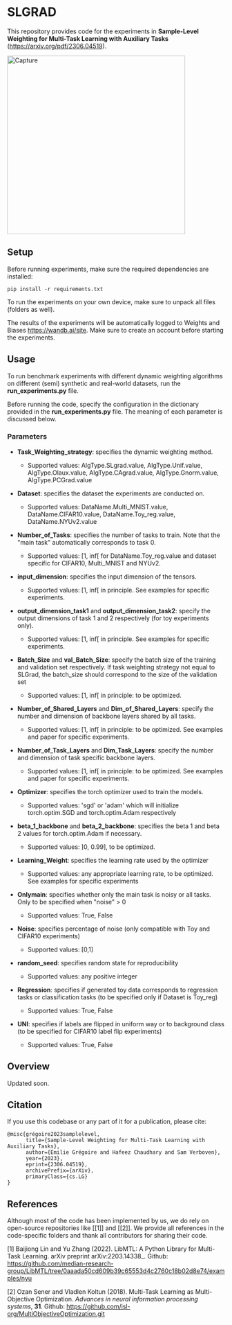 # SLGRAD
This repository provides code for the experiments in **Sample-Level Weighting for Multi-Task Learning with Auxiliary Tasks** (https://arxiv.org/pdf/2306.04519).

<img width="412" alt="Capture" src="https://github.com/vub-dl/SLGrad/assets/108074099/2069dfcc-d7cc-4099-aa37-a8a48ef7d8c1">


## Setup

Before running experiments, make sure the required dependencies are installed:

```
pip install -r requirements.txt 
```

To run the experiments on your own device, make sure to unpack all files (folders as well). 

The results of the experiments will be automatically logged to Weights and Biases https://wandb.ai/site. Make sure to create an account before starting the experiments.   
## Usage

To run benchmark experiments with different dynamic weighting algorithms on different (semi) synthetic and real-world datasets, run the **run_experiments.py** file. 

Before running the code, specify the configuration in the dictionary provided in the  **run_experiments.py** file. The meaning of each parameter is discussed below. 

### Parameters

- **Task_Weighting_strategy**: specifies the dynamic weighting method.
  
  - Supported values: AlgType.SLgrad.value, AlgType.Unif.value, AlgType.Olaux.value, AlgType.CAgrad.value, AlgType.Gnorm.value, AlgType.PCGrad.value

- **Dataset**: specifies the dataset the experiments are conducted on.

  - Supported values: DataName.Multi_MNIST.value, DataName.CIFAR10.value, DataName.Toy_reg.value, DataName.NYUv2.value
    
- **Number_of_Tasks**: specifies the number of tasks to train. Note that the "main task" automatically corresponds to task 0.

  - Supported values: [1, inf[ for DataName.Toy_reg.value     and  dataset specific for CIFAR10, Multi_MNIST and NYUv2.
 
- **input_dimension**: specifies the input dimension of the tensors.
  
  - Supported values: [1, inf[ in principle. See examples for specific experiments.

-  **output_dimension_task1** and **output_dimension_task2**: specify the output dimensions of task 1 and 2 respectively (for toy experiments only).

    - Supported values: [1, inf[ in principle. See examples for specific experiments.

-  **Batch_Size** and **val_Batch_Size**: specify the batch size of the training and validation set respectively. If task weighting strategy not equal to SLGrad, the     batch_size should correspond to the size of the validation set
    - Supported values: [1, inf[ in principle: to be optimized.
 
-  **Number_of_Shared_Layers** and **Dim_of_Shared_Layers**: specify the number and dimension of backbone layers shared by all tasks.

    - Supported values: [1, inf[ in principle: to be optimized. See examples and paper for specific experiments.

-  **Number_of_Task_Layers** and **Dim_Task_Layers**: specify the number and dimension of task specific backbone layers.

   -  Supported values: [1, inf[ in principle: to be optimized. See examples and paper for specific experiments.

- **Optimizer**: specifies the torch optimizer used to train the models.

   - Supported values: 'sgd' or 'adam' which will initialize torch.optim.SGD and torch.optim.Adam respectively

- **beta_1_backbone** and **beta_2_backbone**: specifies the beta 1 and beta 2 values for torch.optim.Adam if necessary.
  
    - Supported values: ]0, 0.99], to be optimized.

- **Learning_Weight**: specifies the learning rate used by the optimizer

    - Supported values: any appropriate learning rate, to be optimized. See examples for specific experiments

- **Onlymain**: specifies whether only the main task is noisy or all tasks. Only to be specified when "noise" > 0

    - Supported values: True, False

- **Noise**: specifies percentage of noise (only compatible with Toy and CIFAR10 experiments)

    - Supported values: [0,1]
 
- **random_seed**: specifies random state for reproducibility

    - Supported values: any positive integer

- **Regression**: specifies if generated toy data corresponds to regression tasks or classification tasks (to be specified only if Dataset is Toy_reg)

    - Supported values: True, False
      
- **UNI**: specifies if labels are flipped in uniform way or to background class (to be specified for CIFAR10 label flip experiments)

   - Supported values: True, False
  

## Overview

Updated soon.

## Citation

If you use this codebase or any part of it for a publication, please cite:

```
@misc{grégoire2023samplelevel,
      title={Sample-Level Weighting for Multi-Task Learning with Auxiliary Tasks}, 
      author={Emilie Grégoire and Hafeez Chaudhary and Sam Verboven},
      year={2023},
      eprint={2306.04519},
      archivePrefix={arXiv},
      primaryClass={cs.LG}
}
```

## References
Although most of the code has been implemented by us, we do rely on open-source repositories like [[1]] and [[2]].
We provide all references in the code-specific folders and thank all contributors for sharing their code. 

<a id="1">[1]</a> 
Baijiong Lin and Yu Zhang (2022). 
LibMTL: A Python Library for Multi-Task Learning. 
arXiv preprint arXiv:2203.14338_.
Github: https://github.com/median-research-group/LibMTL/tree/0aaada50cd609b39c65553d4c2760c18b02d8e74/examples/nyu 

<a id="2">[2]</a> 
Ozan Sener and Vladlen Koltun (2018).
Multi-Task Learning as Multi-Objective Optimization. 
*Advances in neural information processing systems*, **31**. 
Github: https://github.com/isl-org/MultiObjectiveOptimization.git

